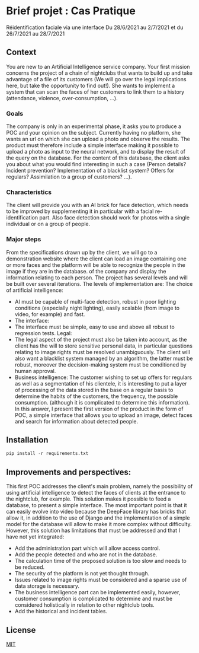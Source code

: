 # Brief projet : Cas Pratique 
Réidentification faciale via une interface
Du 28/6/2021 au 2/7/2021 et du 26/7/2021 au 28/7/2021


## Context

You are new to an Artificial Intelligence service company.
Your first mission concerns the project of a chain of nightclubs that wants to build up and take advantage of a file of its customers (We will go over the legal implications here, but take the opportunity to find out!).
She wants to implement a system that can scan the faces of her customers to link them to a history (attendance, violence, over-consumption, ...).


### Goals
The company is only in an experimental phase, it asks you to produce a POC and your opinion on the subject. Currently having no platform, she wants an url on which she can upload a photo and observe the results.
The product must therefore include a simple interface making it possible to upload a photo as input to the neural network, and to display the result of the query on the database. For the content of this database, the client asks you about what you would find interesting in such a case (Person details? Incident prevention? Implementation of a blacklist system? Offers for regulars? Assimilation to a group of customers? ...).
### Characteristics
The client will provide you with an AI brick for face detection, which needs to be improved by supplementing it in particular with a facial re-identification part.
Also face detection should work for photos with a single individual or on a group of people.
### Major steps
From the specifications drawn up by the client, we will go to a demonstration website where the client can load an image containing one or more faces and the platform will be able to recognize the people in the image if they are in the database. of the company and display the information relating to each person.
The project has several levels and will be built over several iterations. The levels of implementation are:
The choice of artificial intelligence:
* AI must be capable of multi-face detection, robust in poor lighting conditions (especially night lighting), easily scalable (from image to video, for example) and fast.
* The interface:
* The interface must be simple, easy to use and above all robust to regression tests.
Legal:
* The legal aspect of the project must also be taken into account, as the client has the will to store sensitive personal data, in particular questions relating to image rights must be resolved unambiguously. The client will also want a blacklist system managed by an algorithm, the latter must be robust, moreover the decision-making system must be conditioned by human approval.
* Business intelligence:
The customer wishing to set up offers for regulars as well as a segmentation of his clientele, it is interesting to put a layer of processing of the data stored in the base on a regular basis to determine the habits of the customers, the frequency, the possible consumption. (although it is complicated to determine this information).
In this answer, I present the first version of the product in the form of POC, a simple interface that allows you to upload an image, detect faces and search for information about detected people.

## Installation

```python
pip install -r requirements.txt

```
## Improvements and perspectives:
This first POC addresses the client's main problem, namely the possibility of using artificial intelligence to detect the faces of clients at the entrance to the nightclub, for example. This solution makes it possible to feed a database, to present a simple interface. The most important point is that it can easily evolve into video because the DeepFace library has bricks that allow it, in addition to the use of Django and the implementation of a simple model for the database will allow to make it more complex without difficulty.
However, this solution has limitations that must be addressed and that I have not yet integrated:
* Add the administration part which will allow access control.
* Add the people detected and who are not in the database.
* The calculation time of the proposed solution is too slow and needs to be reduced.
* The security of the platform is not yet thought through.
* Issues related to image rights must be considered and a sparse use of data storage is necessary.
* The business intelligence part can be implemented easily, however, customer consumption is complicated to determine and must be considered holistically in relation to other nightclub tools.
* Add the historical and incident tables.

## License
[MIT](https://choosealicense.com/licenses/mit/)
